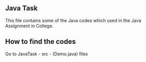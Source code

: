 ## Java Task
This file contains some of the Java codes which used in the Java Assignment in College.

## How to find the codes
Go to JavaTask - src - (Demo.java) files